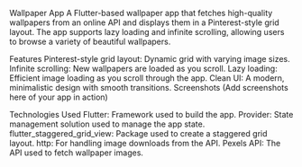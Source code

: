 Wallpaper App
A Flutter-based wallpaper app that fetches high-quality wallpapers from an online API and displays them in a Pinterest-style grid layout. The app supports lazy loading and infinite scrolling, allowing users to browse a variety of beautiful wallpapers.

Features
Pinterest-style grid layout: Dynamic grid with varying image sizes.
Infinite scrolling: New wallpapers are loaded as you scroll.
Lazy loading: Efficient image loading as you scroll through the app.
Clean UI: A modern, minimalistic design with smooth transitions.
Screenshots
(Add screenshots here of your app in action)

Technologies Used
Flutter: Framework used to build the app.
Provider: State management solution used to manage the app state.
flutter_staggered_grid_view: Package used to create a staggered grid layout.
http: For handling image downloads from the API.
Pexels API: The API used to fetch wallpaper images.
